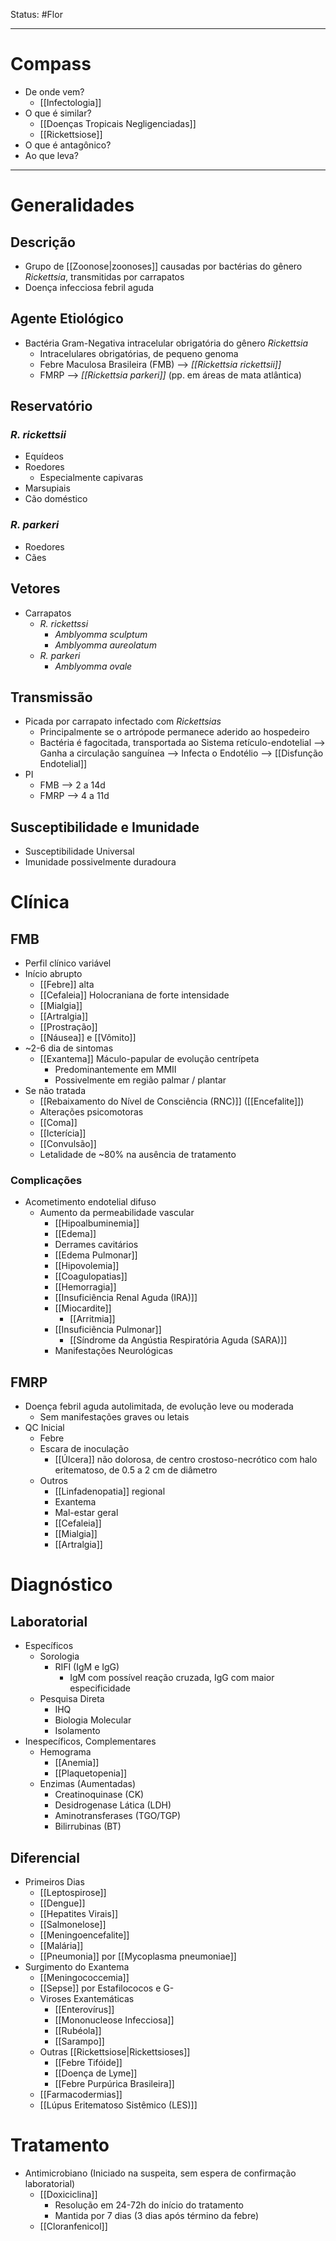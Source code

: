 Status: #Flor 

---
# Compass
- De onde vem?
	- [[Infectologia]]
- O que é similar?
	- [[Doenças Tropicais Negligenciadas]]
	- [[Rickettsiose]]
- O que é antagônico?
- Ao que leva?

----
# Generalidades
## Descrição
- Grupo de [[Zoonose|zoonoses]] causadas por bactérias do gênero _Rickettsia_, transmitidas por carrapatos
- Doença infecciosa febril aguda
## Agente Etiológico
- Bactéria Gram-Negativa intracelular obrigatória do gênero _Rickettsia_
	- Intracelulares obrigatórias, de pequeno genoma
	- Febre Maculosa Brasileira (FMB) --> _[[Rickettsia rickettsii]]_
	- FMRP --> _[[Rickettsia parkeri]]_ (pp. em áreas de mata atlântica)
## Reservatório
### _R. rickettsii_
- Equídeos
- Roedores
	- Especialmente capivaras
- Marsupiais
- Cão doméstico
### _R. parkeri_
- Roedores
- Cães
## Vetores
- Carrapatos
	- _R. rickettssi_
		- _Amblyomma sculptum_
		- _Amblyomma aureolatum_
	- _R. parkeri_
		- _Amblyomma ovale_
## Transmissão
- Picada por carrapato infectado com _Rickettsias_
	- Principalmente se o artrópode permanece aderido ao hospedeiro
	- Bactéria é fagocitada, transportada ao Sistema retículo-endotelial --> Ganha a circulação sanguínea --> Infecta o Endotélio --> [[Disfunção Endotelial]]
- PI
	- FMB --> 2 a 14d
	- FMRP --> 4 a 11d
## Susceptibilidade e Imunidade
- Susceptibilidade Universal
- Imunidade possivelmente duradoura
# Clínica
## FMB
- Perfil clínico variável
- Início abrupto
	- [[Febre]] alta
	- [[Cefaleia]] Holocraniana de forte intensidade
	- [[Mialgia]] 
	- [[Artralgia]]
	- [[Prostração]]
	- [[Náusea]] e [[Vômito]]
- ~2-6 dia de sintomas
	- [[Exantema]] Máculo-papular de evolução centrípeta
		- Predominantemente em MMII
		- Possivelmente em região palmar / plantar
- Se não tratada
	- [[Rebaixamento do Nível de Consciência (RNC)]] ([[Encefalite]])
	- Alterações psicomotoras
	- [[Coma]]
	- [[Icterícia]]
	- [[Convulsão]]
	- Letalidade de ~80% na ausência de tratamento
### Complicações
- Acometimento endotelial difuso
	- Aumento da permeabilidade vascular
		- [[Hipoalbuminemia]]
		- [[Edema]]
		- Derrames cavitários
		- [[Edema Pulmonar]]
		- [[Hipovolemia]]
		- [[Coagulopatias]]
		- [[Hemorragia]]
		- [[Insuficiência Renal Aguda (IRA)]]
		- [[Miocardite]]
			- [[Arritmia]]
		- [[Insuficiência Pulmonar]]
			- [[Síndrome da Angústia Respiratória Aguda (SARA)]]
		- Manifestações Neurológicas
## FMRP
- Doença febril aguda autolimitada, de evolução leve ou moderada
	- Sem manifestações graves ou letais
- QC Inicial
	- Febre
	- Escara de inoculação
		- [[Úlcera]] não dolorosa, de centro crostoso-necrótico com halo eritematoso, de 0.5 a 2 cm de diâmetro
	- Outros
		- [[Linfadenopatia]] regional
		- Exantema
		- Mal-estar geral
		- [[Cefaleia]]
		- [[Mialgia]]
		- [[Artralgia]]
# Diagnóstico
## Laboratorial
- Específicos
	- Sorologia
		- RIFI (IgM e IgG)
			- IgM com possível reação cruzada, IgG com maior especificidade
	- Pesquisa Direta
		- IHQ
		- Biologia Molecular
		- Isolamento
- Inespecíficos, Complementares
	- Hemograma
		- [[Anemia]]
		- [[Plaquetopenia]]
	- Enzimas (Aumentadas)
		- Creatinoquinase (CK)
		- Desidrogenase Lática (LDH)
		- Aminotransferases (TGO/TGP)
		- Bilirrubinas (BT)
## Diferencial
- Primeiros Dias
	- [[Leptospirose]]
	- [[Dengue]]
	- [[Hepatites Virais]]
	- [[Salmonelose]]
	- [[Meningoencefalite]]
	- [[Malária]]
	- [[Pneumonia]] por [[Mycoplasma pneumoniae]]
- Surgimento do Exantema
	- [[Meningococcemia]]
	- [[Sepse]] por Estafilococos e G-
	- Viroses Exantemáticas
		- [[Enterovírus]]
		- [[Mononucleose Infecciosa]]
		- [[Rubéola]]
		- [[Sarampo]]
	- Outras [[Rickettsiose|Rickettsioses]]
		- [[Febre Tifóide]]
		- [[Doença de Lyme]]
		- [[Febre Purpúrica Brasileira]]
	- [[Farmacodermias]]
	- [[Lúpus Eritematoso Sistêmico (LES)]]
# Tratamento
- Antimicrobiano (Iniciado na suspeita, sem espera de confirmação laboratorial)
	- [[Doxiciclina]]
		- Resolução em 24-72h do início do tratamento
		- Mantida por 7 dias (3 dias após término da febre)
	- [[Cloranfenicol]]
